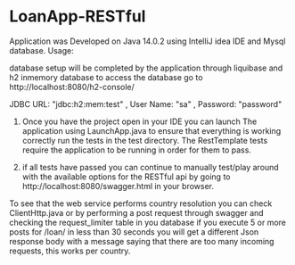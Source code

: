 # LoanApp-RESTful
Application was Developed on Java 14.0.2 using IntelliJ idea IDE and Mysql database.
Usage:

database setup will be completed by the application through liquibase and h2 inmemory database
to access the database go to http://localhost:8080/h2-console/ 

JDBC URL: "jdbc:h2:mem:test"
, User Name: "sa"
, Password: "password"

1. Once you have the project open in your IDE you can launch The application using LaunchApp.java to ensure 
that everything is working correctly run the tests in the test directory.
The RestTemplate tests require the application to be running in order for them to pass.

2. if all tests have passed you can continue to manually test/play around with the available options for 
the RESTful api by going to http://localhost:8080/swagger.html in your browser.

To see that the web service performs country resolution you can check ClientHttp.java 
or by performing a post request through swagger and checking the request_limiter table in you database
if you execute 5 or more posts for /loan/ in less than 30 seconds you will get a different Json response body
with a message saying that there are too many incoming requests, this works per country.

